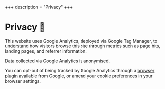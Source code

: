 +++
description = "Privacy"
+++
<h1>Privacy <span role="img" aria-label="eyes">👀</span></h1>
<p>This website uses Google Analytics, deployed via Google Tag Manager, to understand how visitors browse this site through metrics such as page hits, landing pages, and referrer information.</p>
<p>Data collected via Google Analytics is anonymised.</p>
<p>You can opt-out of being tracked by Google Analytics through a <a href="https://tools.google.com/dlpage/gaoptout" target="_blank">browser plugin</a> available from Google, or amend your cookie preferences in your browser settings.</p>